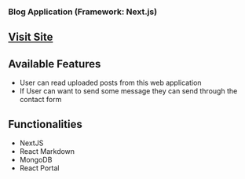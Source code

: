 ### Blog Application (Framework: Next.js)

## [Visit Site](https://blog-app-nu-virid.vercel.app/)

## Available Features

- User can read uploaded posts from this web application
- If User can want to send some message they can send through the contact form

## Functionalities

- NextJS
- React Markdown
- MongoDB
- React Portal
